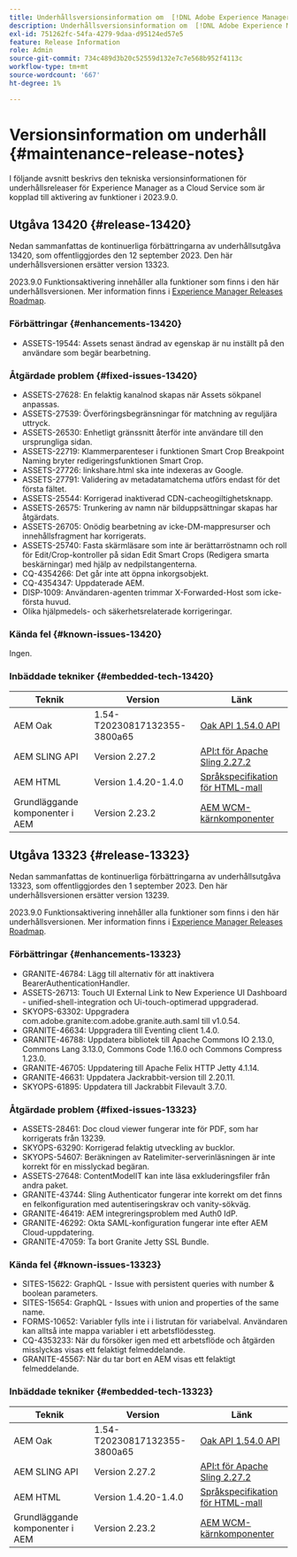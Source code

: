 ```yaml
---
title: Underhållsversionsinformation om  [!DNL Adobe Experience Manager] as a Cloud Service som är kopplad till 2023.9.0-funktionsaktivering.
description: Underhållsversionsinformation om  [!DNL Adobe Experience Manager] as a Cloud Service som är kopplad till 2023.9.0-funktionsaktivering.
exl-id: 751262fc-54fa-4279-9daa-d95124ed57e5
feature: Release Information
role: Admin
source-git-commit: 734c489d3b20c52559d132e7c7e568b952f4113c
workflow-type: tm+mt
source-wordcount: '667'
ht-degree: 1%

---
```


# Versionsinformation om underhåll {#maintenance-release-notes}

I följande avsnitt beskrivs den tekniska versionsinformationen för underhållsreleaser för Experience Manager as a Cloud Service som är kopplad till aktivering av funktioner i 2023.9.0.

## Utgåva 13420 {#release-13420}

Nedan sammanfattas de kontinuerliga förbättringarna av underhållsutgåva 13420, som offentliggjordes den 12 september 2023. Den här underhållsversionen ersätter version 13323.

2023.9.0 Funktionsaktivering innehåller alla funktioner som finns i den här underhållsversionen. Mer information finns i [Experience Manager Releases Roadmap](https://experienceleague.adobe.com/docs/experience-manager-release-information/aem-release-updates/update-releases-roadmap.html?lang=sv-SE).

### Förbättringar {#enhancements-13420}

- ASSETS-19544: Assets senast ändrad av egenskap är nu inställt på den användare som begär bearbetning.

### Åtgärdade problem {#fixed-issues-13420}

- ASSETS-27628: En felaktig kanalnod skapas när Assets sökpanel anpassas.
- ASSETS-27539: Överföringsbegränsningar för matchning av reguljära uttryck.
- ASSETS-26530: Enhetligt gränssnitt återför inte användare till den ursprungliga sidan.
- ASSETS-22719: Klammerparenteser i funktionen Smart Crop Breakpoint Naming bryter redigeringsfunktionen Smart Crop.
- ASSETS-27726: linkshare.html ska inte indexeras av Google.
- ASSETS-27791: Validering av metadatamatchema utförs endast för det första fältet.
- ASSETS-25544: Korrigerad inaktiverad CDN-cacheogiltighetsknapp.
- ASSETS-26575: Trunkering av namn när bilduppsättningar skapas har åtgärdats.
- ASSETS-26705: Onödig bearbetning av icke-DM-mappresurser och innehållsfragment har korrigerats.
- ASSETS-25740: Fasta skärmläsare som inte är berättarröstnamn och roll för Edit/Crop-kontroller på sidan Edit Smart Crops (Redigera smarta beskärningar) med hjälp av nedpilstangenterna.
- CQ-4354266: Det går inte att öppna inkorgsobjekt.
- CQ-4354347: Uppdaterade AEM.
- DISP-1009: Användaren-agenten trimmar X-Forwarded-Host som icke-första huvud.
- Olika hjälpmedels- och säkerhetsrelaterade korrigeringar.

### Kända fel {#known-issues-13420}

Ingen.

### Inbäddade tekniker {#embedded-tech-13420}

| Teknik | Version | Länk |
|---|---|---|
| AEM Oak | 1.54-T20230817132355-3800a65 | [Oak API 1.54.0 API](https://www.javadoc.io/doc/org.apache.jackrabbit/oak-api/1.54.0/index.html) |
| AEM SLING API | Version 2.27.2 | [API:t för Apache Sling 2.27.2 ](https://www.javadoc.io/doc/org.apache.sling/org.apache.sling.api/latest/index.html) |
| AEM HTML | Version 1.4.20-1.4.0 | [Språkspecifikation för HTML-mall](https://github.com/adobe/htl-spec) |
| Grundläggande komponenter i AEM | Version 2.23.2 | [AEM WCM-kärnkomponenter](https://github.com/adobe/aem-core-wcm-components) |

## Utgåva 13323 {#release-13323}

Nedan sammanfattas de kontinuerliga förbättringarna av underhållsutgåva 13323, som offentliggjordes den 1 september 2023. Den här underhållsversionen ersätter version 13239.

2023.9.0 Funktionsaktivering innehåller alla funktioner som finns i den här underhållsversionen. Mer information finns i [Experience Manager Releases Roadmap](https://experienceleague.adobe.com/docs/experience-manager-release-information/aem-release-updates/update-releases-roadmap.html?lang=sv-SE).

### Förbättringar {#enhancements-13323}

- GRANITE-46784: Lägg till alternativ för att inaktivera BearerAuthenticationHandler.
- ASSETS-26713: Touch UI External Link to New Experience UI Dashboard - unified-shell-integration och Ui-touch-optimerad uppgraderad.
- SKYOPS-63302: Uppgradera com.adobe.granite:com.adobe.granite.auth.saml till v1.0.54.
- GRANITE-46634: Uppgradera till Eventing client 1.4.0.
- GRANITE-46788: Uppdatera bibliotek till Apache Commons IO 2.13.0, Commons Lang 3.13.0, Commons Code 1.16.0 och Commons Compress 1.23.0.
- GRANITE-46705: Uppdatering till Apache Felix HTTP Jetty 4.1.14.
- GRANITE-46631: Uppdatera Jackrabbit-version till 2.20.11.
- SKYOPS-61895: Uppdatera till Jackrabbit Filevault 3.7.0.

### Åtgärdade problem {#fixed-issues-13323}

- ASSETS-28461: Doc cloud viewer fungerar inte för PDF, som har korrigerats från 13239.
- SKYOPS-63290: Korrigerad felaktig utveckling av bucklor.
- SKYOPS-54607: Beräkningen av Ratelimiter-serverinläsningen är inte korrekt för en misslyckad begäran.
- ASSETS-27648: ContentModelIT kan inte läsa exkluderingsfiler från andra paket.
- GRANITE-43744: Sling Authenticator fungerar inte korrekt om det finns en felkonfiguration med autentiseringskrav och vanity-sökväg.
- GRANITE-46419: AEM integreringsproblem med Auth0 IdP.
- GRANITE-46292: Okta SAML-konfiguration fungerar inte efter AEM Cloud-uppdatering.
- GRANITE-47059: Ta bort Granite Jetty SSL Bundle.

### Kända fel {#known-issues-13323}

- SITES-15622: GraphQL - Issue with persistent queries with number &amp; boolean parameters.
- SITES-15654: GraphQL - Issues with union and properties of the same name.
- FORMS-10652: Variabler fylls inte i i listrutan för variabelval. Användaren kan alltså inte mappa variabler i ett arbetsflödessteg.
- CQ-4353233: När du försöker igen med ett arbetsflöde och åtgärden misslyckas visas ett felaktigt felmeddelande.
- GRANITE-45567: När du tar bort en AEM visas ett felaktigt felmeddelande.

### Inbäddade tekniker {#embedded-tech-13323}

| Teknik | Version | Länk |
|---|---|---|
| AEM Oak | 1.54-T20230817132355-3800a65 | [Oak API 1.54.0 API](https://www.javadoc.io/doc/org.apache.jackrabbit/oak-api/1.54.0/index.html) |
| AEM SLING API | Version 2.27.2 | [API:t för Apache Sling 2.27.2 ](https://www.javadoc.io/doc/org.apache.sling/org.apache.sling.api/latest/index.html) |
| AEM HTML | Version 1.4.20-1.4.0 | [Språkspecifikation för HTML-mall](https://github.com/adobe/htl-spec) |
| Grundläggande komponenter i AEM | Version 2.23.2 | [AEM WCM-kärnkomponenter](https://github.com/adobe/aem-core-wcm-components) |
